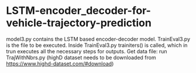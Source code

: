 # LSTM-encoder_decoder-for-vehicle-trajectory-prediction

model3.py contains the LSTM based encoder-decoder model. TrainEval3.py is the file to be executed. Inside TrainEval3.py trainiters() is called, which in trun executes all the necessary steps for outputs.
Get data file: run TrajWithNbrs.py (highD dataset needs to be downloaded from https://www.highd-dataset.com/#download)

